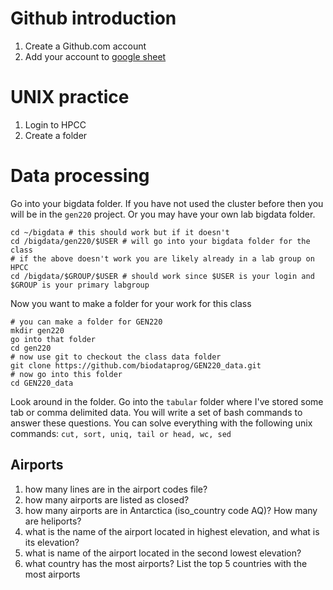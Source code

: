 Github introduction
====

1. Create a Github.com account
2. Add your account to [google sheet](https://docs.google.com/spreadsheets/d/1D32Ea9Da29y_O3E6ciGX4zHeP26oMTq3Wi1nrp2JuPw/edit#gid=0)

UNIX practice
====
1. Login to HPCC
2. Create a folder 

Data processing
===
Go into your bigdata folder. If you have not used the cluster before then you will be in the `gen220` project. Or you may have your own lab bigdata folder.
```
cd ~/bigdata # this should work but if it doesn't 
cd /bigdata/gen220/$USER # will go into your bigdata folder for the class 
# if the above doesn't work you are likely already in a lab group on HPCC
cd /bigdata/$GROUP/$USER # should work since $USER is your login and $GROUP is your primary labgroup
```
Now you want to make a folder for your work for this class
```
# you can make a folder for GEN220
mkdir gen220
go into that folder
cd gen220
# now use git to checkout the class data folder
git clone https://github.com/biodataprog/GEN220_data.git
# now go into this folder
cd GEN220_data
```
Look around in the folder. Go into the `tabular` folder where I've stored some tab or comma delimited data.
You will write a set of bash commands to answer these questions.
You can solve everything with the following unix commands:
`cut, sort, uniq, tail or head, wc, sed`
## Airports
1. how many lines are in the airport codes file?
1. how many airports are listed as closed?
1. how many airports are in Antarctica (iso_country code AQ)? How many are heliports?
1. what is the name of the airport located in highest elevation, and what is its elevation?
1. what is name of the airport located in the second lowest elevation?
1. what country has the most airports? List the top 5 countries with the most airports

